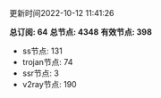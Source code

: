 更新时间2022-10-12 11:41:26

**总订阅: 64**
**总节点: 4348**
**有效节点: 398**
- ss节点: 131
- trojan节点: 74
- ssr节点: 3
- v2ray节点: 190

